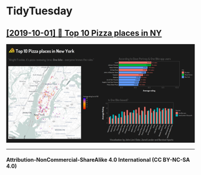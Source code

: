 # TidyTuesday
## [[2019-10-01] 🍕 Top 10 Pizza places in NY](https://github.com/penandlim/TidyTuesday/tree/plots/2019_40)
[![Top 10 Pizza places in NY](./plots/2019_40/2019_40_AllThePizza.png)](https://github.com/penandlim/TidyTuesday/blob/master/plots/2019_40/2019_40_AllThePizza.png)

***

#### Attribution-NonCommercial-ShareAlike 4.0 International (CC BY-NC-SA 4.0)
<div style="width:300px; height:200px">
<img src=https://camo.githubusercontent.com/00f7814990f36f84c5ea74cba887385d8a2f36be/68747470733a2f2f646f63732e636c6f7564706f7373652e636f6d2f696d616765732f63632d62792d6e632d73612e706e67 alt="" height="42">
</div>